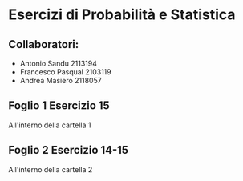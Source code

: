 # Esercizi di Probabilità e Statistica
## Collaboratori:
* Antonio Sandu 2113194
* Francesco Pasqual 2103119
* Andrea Masiero 2118057

## Foglio 1 Esercizio 15
All'interno della cartella 1

## Foglio 2 Esercizio 14-15
All'interno della cartella 2
